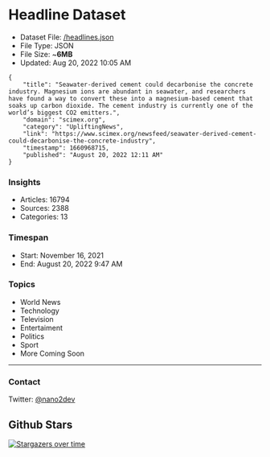# Headline Dataset

- Dataset File: [/headlines.json](https://raw.githubusercontent.com/fwd/news/master/headlines.json) 
- File Type: JSON
- File Size: ~**6MB**
- Updated: Aug 20, 2022 10:05 AM

```
{
    "title": "Seawater-derived cement could decarbonise the concrete industry. Magnesium ions are abundant in seawater, and researchers have found a way to convert these into a magnesium-based cement that soaks up carbon dioxide. The cement industry is currently one of the world’s biggest CO2 emitters.",
    "domain": "scimex.org",
    "category": "UpliftingNews",
    "link": "https://www.scimex.org/newsfeed/seawater-derived-cement-could-decarbonise-the-concrete-industry",
    "timestamp": 1660968715,
    "published": "August 20, 2022 12:11 AM"
}
```

### Insights

- Articles: 16794
- Sources: 2388
- Categories: 13

### Timespan

- Start: November 16, 2021
- End: August 20, 2022 9:47 AM

### Topics

- World News
- Technology
- Television
- Entertaiment
- Politics
- Sport
- More Coming Soon

---

### Contact 

Twitter: [@nano2dev](https://twitter.com/nano2dev)

## Github Stars

[![Stargazers over time](https://starchart.cc/fwd/news.svg)](https://starchart.cc/fwd/news)
	